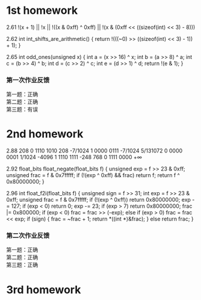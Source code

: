 # 1st homework

2.61
!(x + 1) || !x || !((x & 0xff) ^ 0xff) || !(x & (0xff << ((sizeof(int) << 3) - 8)))

2.62
int int_shifts_are_arithmetic()
{
	return !(((~0) >> ((sizeof(int) << 3) - 1)) + 1);
}

2.65
int odd_ones(unsigned x)
{
	int a = (x >> 16) ^ x;
	int b = (a >> 8) ^ a;
	int c = (b >> 4) ^ b;
	int d = (c >> 2) ^ c;
	int e = (d >> 1) ^ d;
	return !(e & 1);
}

### 第一次作业反馈

第一题：正确  
第二题：正确  
第三题：有误


# 2nd homework

2.88
208         0 1110 1010    208
-7/1024     1 0000 0111    -7/1024
5/131072    0 0000 0001    1/1024
-4096       1 1110 1111    -248
768         0 1111 0000    +∞

2.92
float_bits float_negate(float_bits f)
{
	unsigned exp = f >> 23 & 0xff;
	unsigned frac = f & 0x7fffff;
	if (!(exp ^ 0xff) && frac)
		return f;
	return f ^ 0x80000000;
}

2.96
int float_f2i(float_bits f)
{
	unsigned sign = f >> 31;
	int exp = f >> 23 & 0xff;
	unsigned frac = f & 0x7fffff;
	if (!(exp ^ 0xff))
		return 0x80000000;
	exp -= 127;
	if (exp < 0)
		return 0;
	exp -= 23;
	if (exp > 7)
		return 0x80000000;
	frac |= 0x800000;
	if (exp < 0)
		frac = frac >> (-exp);
	else if (exp > 0)
		frac = frac << exp;
	if (sign)
	{
		frac = ~frac + 1;
		return *((int *)&frac);
	}
	else
		return frac;
}

### 第二次作业反馈

第一题：正确  
第二题：正确  
第三题：正确



# 3rd homework

